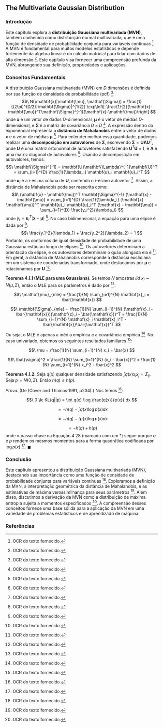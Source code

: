 ## The Multivariate Gaussian Distribution

### Introdução
Este capítulo explora a **distribuição Gaussiana multivariada (MVN)**, também conhecida como distribuição normal multivariada, que é uma função de densidade de probabilidade conjunta para variáveis contínuas [^1]. A MVN é fundamental para muitos modelos estatísticos e depende fortemente da álgebra linear e do cálculo matricial para lidar com dados de alta dimensão [^1]. Este capítulo visa fornecer uma compreensão profunda da MVN, abrangendo sua definição, propriedades e aplicações.

### Conceitos Fundamentais

A distribuição Gaussiana multivariada (MVN) em $D$ dimensões é definida por sua função de densidade de probabilidade (pdf) [^1]:
$$\
N(\mathbf{x}|\mathbf{\mu}, \mathbf{\Sigma}) = \frac{1}{(2\pi)^{D/2}|\mathbf{\Sigma}|^{1/2}} \exp\left[-\frac{1}{2}(\mathbf{x}-\mathbf{\mu})^T\mathbf{\Sigma}^{-1}(\mathbf{x}-\mathbf{\mu})\right]
$$
onde $\mathbf{x}$ é um vetor de dados $D$-dimensional, $\mathbf{\mu}$ é o vetor de médias $D$-dimensional, e $\mathbf{\Sigma}$ é a matriz de covariância $D \times D$ [^1].
A expressão dentro do exponencial representa a **distância de Mahalanobis** entre o vetor de dados $\mathbf{x}$ e o vetor de médias $\mathbf{\mu}$ [^1]. Para entender melhor essa quantidade, podemos realizar uma **decomposição em autovalores** de $\mathbf{\Sigma}$, escrevendo $\mathbf{\Sigma} = \mathbf{U}\mathbf{\Lambda}\mathbf{U}^T$, onde $\mathbf{U}$ é uma matriz ortonormal de autovetores satisfazendo $\mathbf{U}^T\mathbf{U} = \mathbf{I}$, e $\mathbf{\Lambda}$ é uma matriz diagonal de autovalores [^1]. Usando a decomposição em autovalores, temos:
$$\
\mathbf{\Sigma}^{-1} = \mathbf{U}\mathbf{\Lambda}^{-1}\mathbf{U}^T = \sum_{i=1}^{D} \frac{1}{\lambda_i} \mathbf{u}_i \mathbf{u}_i^T
$$
onde $\mathbf{u}_i$ é a $i$-ésima coluna de $\mathbf{U}$, contendo o $i$-ésimo autovetor [^1]. Assim, a distância de Mahalanobis pode ser reescrita como:
$$\
(\mathbf{x} - \mathbf{\mu})^T \mathbf{\Sigma}^{-1} (\mathbf{x} - \mathbf{\mu}) = \sum_{i=1}^{D} \frac{1}{\lambda_i} (\mathbf{x} - \mathbf{\mu})^T \mathbf{u}_i \mathbf{u}_i^T (\mathbf{x} - \mathbf{\mu}) = \sum_{i=1}^{D} \frac{y_i^2}{\lambda_i}
$$
onde $y_i = \mathbf{u}_i^T (\mathbf{x} - \mathbf{\mu})$ [^1]. No caso bidimensional, a equação para uma elipse é dada por [^1]:
$$\
\frac{y_1^2}{\lambda_1} + \frac{y_2^2}{\lambda_2} = 1
$$
Portanto, os contornos de igual densidade de probabilidade de uma Gaussiana estão ao longo de elipses [^1]. Os autovetores determinam a orientação da elipse, e os autovalores determinam o quão alongada ela é [^1]. Em geral, a distância de Mahalanobis corresponde à distância euclidiana em um sistema de coordenadas transformado, onde deslocamos por $\mathbf{\mu}$ e rotacionamos por $\mathbf{U}$ [^1].

**Teorema 4.1.1 (MLE para uma Gaussiana)**. Se temos $N$ amostras *iid* $x_i \sim N(\mu, \Sigma)$, então o MLE para os parâmetros é dado por [^1]:

$$\
\mathbf{\mu}_{mle} = \frac{1}{N} \sum_{i=1}^{N} \mathbf{x}_i = \bar{\mathbf{x}}
$$

$$\
\mathbf{\Sigma}_{mle} = \frac{1}{N} \sum_{i=1}^{N} (\mathbf{x}_i - \bar{\mathbf{x}})(\mathbf{x}_i - \bar{\mathbf{x}})^T = \frac{1}{N} \sum_{i=1}^{N} \mathbf{x}_i \mathbf{x}_i^T - \bar{\mathbf{x}}\bar{\mathbf{x}}^T
$$

Ou seja, o MLE é apenas a média empírica e a covariância empírica [^1]. No caso univariado, obtemos os seguintes resultados familiares [^1]:

$$\
\mu = \frac{1}{N} \sum_{i=1}^{N} x_i = \bar{x}
$$

$$\
\hat{\sigma}^2 = \frac{1}{N} \sum_{i=1}^{N} (x_i - \bar{x})^2 = \frac{1}{N} \sum_{i=1}^{N} x_i^2 - \bar{x}^2
$$

**Teorema 4.1.2.** Seja $q(x)$ qualquer densidade satisfazendo $\int q(x)x_i x_j = \Sigma_{ij}$. Seja $p = N(0, \Sigma)$. Então $h(q) \le h(p)$.

*Prova.* (De (Cover and Thomas 1991, p234).) Nós temos [^1]:

$$\
0 \le KL(q||p) = \int q(x) \log \frac{q(x)}{p(x)} dx
$$

$$\
= -h(q) - \int q(x) \log p(x) dx
$$

$$\
= -h(q) - \int p(x) \log p(x) dx
$$

$$\
= -h(q) + h(p)
$$
onde o passo chave na Equação 4.28 (marcado com um *) segue porque $q$ e $p$ rendem os mesmos momentos para a forma quadrática codificada por $\log p(x)$ [^1]. $\blacksquare$

### Conclusão

Este capítulo apresentou a distribuição Gaussiana multivariada (MVN), destacando sua importância como uma função de densidade de probabilidade conjunta para variáveis contínuas [^1]. Exploramos a definição da MVN, a interpretação geométrica da distância de Mahalanobis, e as estimativas de máxima verossimilhança para seus parâmetros [^1]. Além disso, discutimos a derivação da MVN como a distribuição de máxima entropia sujeita a momentos especificados [^1]. A compreensão desses conceitos fornece uma base sólida para a aplicação da MVN em uma variedade de problemas estatísticos e de aprendizado de máquina.

### Referências
[^1]: OCR do texto fornecido.
<!-- END -->